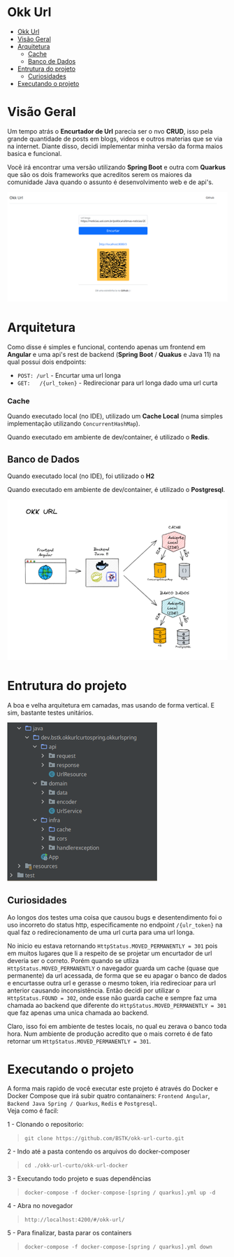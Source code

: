 # Okk Url

- [Okk Url](#okk-url)
- [Visão Geral](#visão-geral)
- [Arquitetura](#arquitetura)
    - [Cache](#cache)
  - [Banco de Dados](#banco-de-dados)
- [Entrutura do projeto](#entrutura-do-projeto)
  - [Curiosidades](#curiosidades)
- [Executando o projeto](#executando-o-projeto)


# Visão Geral

Um tempo atrás o **Encurtador de Url** parecia ser o nvo **CRUD**, isso pela grande quantidade de posts em blogs, videos e outros materias que se via na internet. Diante disso, decidi implementar minha versão da forma maios basica e funcional.

Você irá encontrar uma versão utilizando **Spring Boot** e outra com **Quarkus** que são os dois frameworks que acreditos serem os maiores da comunidade Java quando o assunto é desenvolvimento web e de api's.

![image](./docs/okk-url.png)


# Arquitetura

Como disse é simples e funcional, contendo apenas um frontend em **Angular** e uma api's rest de backend (**Spring Boot** / **Quakus**  e Java 11) na qual possui dois endpoints: 
 - ```POST: /url``` - Encurtar uma url longa
 - ```GET:   /{url_token}``` - Redirecionar para url longa dado uma url curta

### Cache
Quando executado local (no IDE), utilizado um **Cache Local** (numa simples implementação utilizando ```ConcurrentHashMap```).

Quando executado em ambiente de dev/container, é utilizado o **Redis**.

## Banco de Dados
Quando executado local (no IDE), foi utilizado o **H2**

Quando executado em ambiente de dev/container, é utilizado o **Postgresql**.

![image](./docs/okk-url-arquitetura.png)


# Entrutura do projeto

A boa e velha arquitetura em camadas, mas usando de forma vertical.
E sim, bastante testes unitários.

![image](./docs/okk-url-estrutura.png)


## Curiosidades

Ao longos dos testes uma coisa que causou bugs e desentendimento foi o uso incorreto do status http, especificamente no endpoint ```/{ulr_token}``` na qual faz o redirecionamento de uma url curta para uma url longa.

No inicio eu estava retornando ```HttpStatus.MOVED_PERMANENTLY = 301``` pois em muitos lugares que li a respeito de se projetar um encurtador de url deveria ser o correto. Porém quando se utliza ```HttpStatus.MOVED_PERMANENTLY``` o navegador guarda um cache (quase que permanente) da url acessada, de forma que se eu apagar o banco de dados e encurtasse outra url e gerasse o mesmo token, iria redirecioar para url anterior causando inconsistência. Então decidi por utilizar o ```HttpStatus.FOUND = 302```, onde esse não guarda cache e sempre faz uma chamada ao backend que diferente do ```HttpStatus.MOVED_PERMANENTLY = 301``` que faz apenas uma unica chamada ao backend.

Claro, isso foi em ambiente de testes locais, no qual eu zerava o banco toda hora. Num ambiente de produção acredito que o mais correto é de fato retornar um ```HttpStatus.MOVED_PERMANENTLY = 301```.

# Executando o projeto

A forma mais rapido de você executar este projeto é através do Docker e Docker Compose que irá subir quatro contanainers:
```Frontend Angular```, ```Backend Java Spring / Quarkus```, ```Redis``` e ```Postgresql```.     
Veja como é facil:

1 - Clonando o repositorio:
> ```git clone https://github.com/BSTK/okk-url-curto.git```

2 - Indo até a pasta contendo os arquivos do docker-composer
> ```cd ./okk-url-curto/okk-url-docker```

3 - Executando todo projeto e suas dependências
> ```docker-compose -f docker-compose-[spring / quarkus].yml up -d```

4 - Abra no novegador
> ```http://localhost:4200/#/okk-url/```

5 - Para finalizar, basta parar os containers
> ```docker-compose -f docker-compose-[spring / quarkus].yml down```

